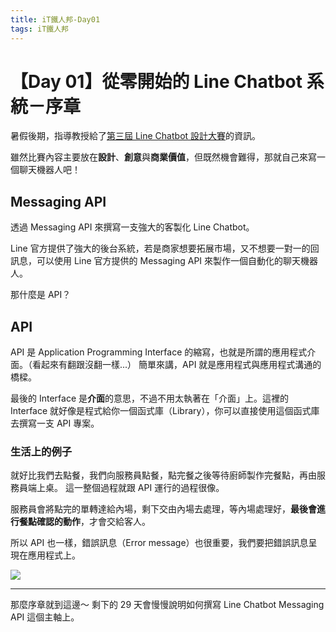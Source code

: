 ```yaml
---
title: iT鐵人邦-Day01
tags: iT鐵人邦
---
```

# 【Day 01】從零開始的 Line Chatbot 系統－序章
暑假後期，指導教授給了[第三屆 Line Chatbot 設計大賽](https://contest.bhuntr.com/tw/fklc6b98o0ueubrzel/home/)的資訊。

雖然比賽內容主要放在**設計**、**創意**與**商業價值**，但既然機會難得，那就自己來寫一個聊天機器人吧！

## Messaging API

透過 Messaging API 來撰寫一支強大的客製化 Line Chatbot。

Line 官方提供了強大的後台系統，若是商家想要拓展市場，又不想要一對一的回訊息，可以使用 Line 官方提供的 Messaging API 來製作一個自動化的聊天機器人。

那什麼是 API？

## API 

API 是 Application Programming Interface 的縮寫，也就是所謂的應用程式介面。（看起來有翻跟沒翻一樣...）
簡單來講，API 就是應用程式與應用程式溝通的橋樑。

最後的 Interface 是**介面**的意思，不過不用太執著在「介面」上。這裡的 Interface 就好像是程式給你一個函式庫（Library），你可以直接使用這個函式庫去撰寫一支 API 專案。

### 生活上的例子

就好比我們去點餐，我們向服務員點餐，點完餐之後等待廚師製作完餐點，再由服務員端上桌。
這一整個過程就跟 API 運行的過程很像。

服務員會將點完的單轉達給內場，剩下交由內場去處理，等內場處理好，**最後會進行餐點確認的動作**，才會交給客人。

所以 API 也一樣，錯誤訊息（Error message）也很重要，我們要把錯誤訊息呈現在應用程式上。

![](https://i.imgur.com/j3pqcDi.jpg)


<!--API 圖片 重畫 ![](https://i.imgur.com/kSNV3fl.png)
-->

---

那麼序章就到這邊～
剩下的 29 天會慢慢說明如何撰寫 Line Chatbot Messaging API 這個主軸上。